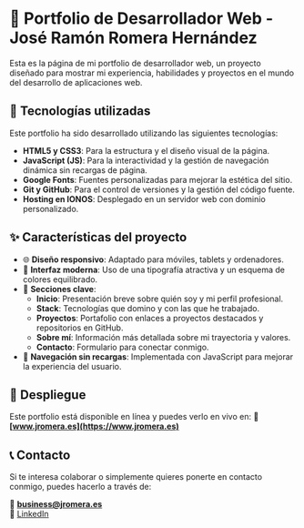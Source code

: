 
# 📌 Portfolio de Desarrollador Web - José Ramón Romera Hernández

Esta es la página de mi portfolio de desarrollador web, un proyecto diseñado para mostrar mi experiencia, habilidades y proyectos en el mundo del desarrollo de aplicaciones web. 

## 🚀 Tecnologías utilizadas

Este portfolio ha sido desarrollado utilizando las siguientes tecnologías:

- **HTML5 y CSS3**: Para la estructura y el diseño visual de la página.
- **JavaScript (JS)**: Para la interactividad y la gestión de navegación dinámica sin recargas de página.
- **Google Fonts**: Fuentes personalizadas para mejorar la estética del sitio.
- **Git y GitHub**: Para el control de versiones y la gestión del código fuente.
- **Hosting en IONOS**: Desplegado en un servidor web con dominio personalizado.

## ✨ Características del proyecto

- 🌐 **Diseño responsivo**: Adaptado para móviles, tablets y ordenadores.
- 🎨 **Interfaz moderna**: Uso de una tipografía atractiva y un esquema de colores equilibrado.
- 📂 **Secciones clave**:
  - **Inicio**: Presentación breve sobre quién soy y mi perfil profesional.
  - **Stack**: Tecnologías que domino y con las que he trabajado.
  - **Proyectos**: Portafolio con enlaces a proyectos destacados y repositorios en GitHub.
  - **Sobre mí**: Información más detallada sobre mi trayectoria y valores.
  - **Contacto**: Formulario para conectar conmigo.
- 📌 **Navegación sin recargas**: Implementada con JavaScript para mejorar la experiencia del usuario.


## 🚀 Despliegue

Este portfolio está disponible en línea y puedes verlo en vivo en:
🔗 **[www.jromera.es](https://www.jromera.es)**


## 📞 Contacto
Si te interesa colaborar o simplemente quieres ponerte en contacto conmigo, puedes hacerlo a través de:

📧 **business@jromera.es**  
💼 [LinkedIn](https://www.linkedin.com/in/joseramonromera)


